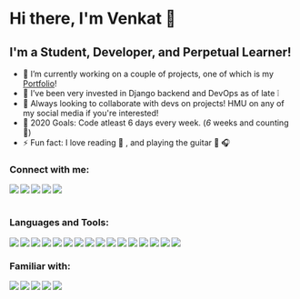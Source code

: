 <!--
**Venkatavaradan-R/venkatavaradan-r** is a ✨ _special_ ✨ repository because its `README.md` (this file) appears on your GitHub profile.
-->

# Hi there, I'm Venkat 👋

## I'm a Student, Developer, and Perpetual Learner!

- 🔭 I’m currently working on a couple of projects, one of which is my [Portfolio][portfolio]!
- 🌱 I’ve been very invested in Django backend and DevOps as of late :grey_exclamation:
- 👯 Always looking to collaborate with devs on projects! HMU on any of my social media if you're interested!
- 🥅 2020 Goals: Code atleast 6 days every week. (_6_ weeks and counting:muscle:)
- ⚡ Fun fact: I love reading :book: , and playing the guitar :guitar: :headphones:

### Connect with me:

[<img align="left" src="https://img.icons8.com/fluent/48/000000/person-male.png"/>][portfolio]
[<img align="left" src="https://img.icons8.com/color/48/000000/linkedin.png"/>][linkedin]
[<img align="left" src="https://img.icons8.com/fluent/48/000000/instagram-new.png"/>][instagram]
[<img align="left" src="https://img.icons8.com/fluent/48/000000/twitter.png"/>][twitter]
[<img align="left" src="https://img.icons8.com/fluent/48/000000/facebook-new.png"/>][facebook]

<br />
<br />

### Languages and Tools:

<img align="left" src="https://img.icons8.com/color/32/000000/c-programming.png"/>
<img align="left" src="https://img.icons8.com/color/32/000000/c-plus-plus-logo.png"/>
<img align="left" src="https://img.icons8.com/color/32/000000/python.png"/>
<img align="left" src="https://img.icons8.com/color/32/000000/git.png"/>
<img align="left" src="https://img.icons8.com/fluent/32/000000/github.png"/>
<img align="left" src="https://img.icons8.com/dusk/32/000000/anaconda.png"/>
<img align="left" src="https://img.icons8.com/color/32/000000/django.png"/>
<img align="left" src="https://img.icons8.com/color/32/000000/ubuntu--v1.png"/>
<img align="left" src="https://img.icons8.com/color/32/000000/debian.png"/>
<img align="left" src="https://img.icons8.com/ios/32/000000/mysql-logo.png"/>
<img align="left" src="https://img.icons8.com/color/32/000000/postgreesql.png"/>
<img align="left" src="https://img.icons8.com/color/32/000000/mongodb.png"/>
<img align="left" src="https://img.icons8.com/nolan/32/cloud.png"/>
<img align="left" src="https://img.icons8.com/color/32/000000/google-cloud-platform.png"/>
<img align="left" src="https://img.icons8.com/color/32/000000/amazon-web-services.png"/>
<img align="left" src="https://img.icons8.com/color/32/000000/nginx.png"/>

<br />

### Familiar with:

<img align="left" src="https://img.icons8.com/color/32/000000/html-5.png"/>
<img align="left" src="https://img.icons8.com/color/32/000000/css3.png"/>
<img align="left" src="https://img.icons8.com/color/32/000000/javascript-logo-1.png"/>
<img align="left" src="https://img.icons8.com/officel/32/000000/react.png"/>
<img align="left" src="https://img.icons8.com/color/32/000000/firebase.png"/>

[portfolio]: https://venkatavaradans-portfolio.herokuapp.com/index.html
[linkedin]: https://www.linkedin.com/in/venkatavaradan-raghuraman-965445193/
[instagram]: https://www.instagram.com/venky.png/
[twitter]: https://twitter.com/Zora_Awakened_
[facebook]: https://www.facebook.com/venkat.varadhan.56
